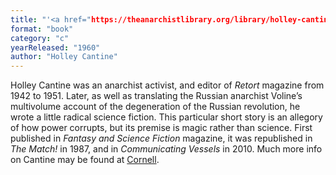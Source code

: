 ```yaml
---
title: "'<a href="https://theanarchistlibrary.org/library/holley-cantine-double-double-toil-and-trouble">Double, Double, Toil and Trouble</a>'"
format: "book"
category: "c"
yearReleased: "1960"
author: "Holley Cantine"
---
```

Holley Cantine was an anarchist activist, and editor of <em>Retort</em> magazine from 1942 to 1951. Later, as well as translating the Russian 
anarchist Voline’s multivolume account of the degeneration of the Russian revolution, he wrote a little radical science fiction. This particular short 
story is an allegory of how power corrupts, but its premise is magic rather than science. First published in _Fantasy and Science Fiction_ magazine, it was 
republished in <em>The Match!</em> in 1987, and in <em>Communicating Vessels</em> in 2010. Much more info on Cantine may be found at 
<a href="https://libcom.org/history/new-anarchism-emerges-1940–1954">Cornell</a>.
